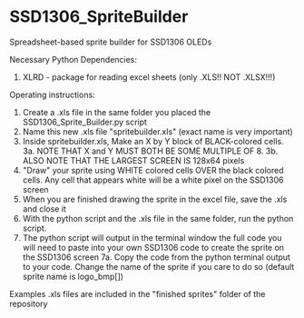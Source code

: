 # SSD1306_SpriteBuilder
Spreadsheet-based sprite builder for SSD1306 OLEDs

Necessary Python Dependencies:
  1. XLRD - package for reading excel sheets (only .XLS!! NOT .XLSX!!!)

Operating instructions:
  1. Create a .xls file in the same folder you placed the SSD1306_Sprite_Builder.py script
  2. Name this new .xls file "spritebuilder.xls" (exact name is very important)
  3. Inside spritebuilder.xls, Make an X by Y block of BLACK-colored cells.
    3a. NOTE THAT X and Y MUST BOTH BE SOME MULTIPLE OF 8.
    3b. ALSO NOTE THAT THE LARGEST SCREEN IS 128x64 pixels
  4. "Draw" your sprite using WHITE colored cells OVER the black colored cells. Any cell that appears white will be a white pixel on the SSD1306 screen
  5. When you are finished drawing the sprite in the excel file, save the .xls and close it
  6. With the python script and the .xls file in the same folder, run the python script.
  7. The python script will output in the terminal window the full code you will need to paste into your own SSD1306 code to create the sprite on the SSD1306 screen
    7a. Copy the code from the python terminal output to your code. Change the name of the sprite if you care to do so (default sprite name is logo_bmp[])
    
    
 Examples .xls files are included in the "finished sprites" folder of the repository
